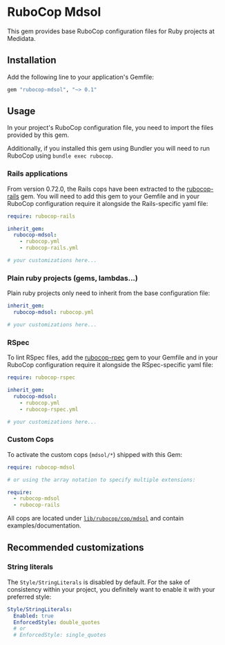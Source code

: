 # RuboCop Mdsol

This gem provides base RuboCop configuration files for Ruby projects at Medidata.


## Installation

Add the following line to your application's Gemfile:

```ruby
gem "rubocop-mdsol", "~> 0.1"
```


## Usage

In your project's RuboCop configuration file, you need to import the files provided by this gem.

Additionally, if you installed this gem using Bundler you will need to run RuboCop using `bundle exec rubocop`.

### Rails applications

From version 0.72.0, the Rails cops have been extracted to the [rubocop-rails](https://rubygems.org/gems/rubocop-rails) gem.
You will need to add this gem to your Gemfile and in your RuboCop configuration require it alongside the Rails-specific yaml file:

```yaml
require: rubocop-rails

inherit_gem:
  rubocop-mdsol:
    - rubocop.yml
    - rubocop-rails.yml

# your customizations here...
```

### Plain ruby projects (gems, lambdas...)

Plain ruby projects only need to inherit from the base configuration file:

```yaml
inherit_gem:
  rubocop-mdsol: rubocop.yml

# your customizations here...
```

### RSpec

To lint RSpec files, add the [rubocop-rpec](https://rubygems.org/gems/rubocop-rspec) gem to your Gemfile and in your RuboCop configuration require it alongside the RSpec-specific yaml file:

```yaml
require: rubocop-rspec

inherit_gem:
  rubocop-mdsol:
    - rubocop.yml
    - rubocop-rspec.yml

# your customizations here...
```

### Custom Cops

To activate the custom cops (`mdsol/*`) shipped with this Gem:

```yaml
require: rubocop-mdsol

# or using the array notation to specify multiple extensions:

require:
  - rubocop-mdsol
  - rubocop-rails
```

All cops are located under
[`lib/rubocop/cop/mdsol`](lib/rubocop/cop/mdsol) and contain examples/documentation.


## Recommended customizations

### String literals

The `Style/StringLiterals` is disabled by default.
For the sake of consistency within your project, you definitely want to enable it with your preferred style:

```yaml
Style/StringLiterals:
  Enabled: true
  EnforcedStyle: double_quotes
  # or
  # EnforcedStyle: single_quotes
```
